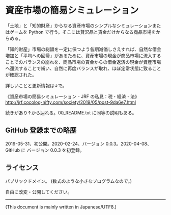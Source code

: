 # 資産市場の簡易シミュレーション

<!-- Time-stamp: "2020-04-08T05:55:16Z" -->

「土地」と「知的財産」からなる資産市場のシンプルなシミュレーションまた
はゲームを Python で行う。そこには贅沢品と賃金だけからなる商品市場をか
らめる。

「知的財産」市場の総額を一定に保つよう各期減価しさえすれば、自然な借金
増加と「平均への回帰」があるために、資産市場の現金が商品市場に流入する
ことでのバランスの崩れを、商品市場の賃金からの借金返済の現金が資産市場
へ還流することで補い、自然に再度バランスが取れ、ほぼ定常状態に致ること
が確認された。

詳しいことと更新情報は↓で。

《資産市場の簡易シミュレーション - JRF の私見：税・経済・法》  
http://jrf.cocolog-nifty.com/society/2019/05/post-9da6e7.html

続きがあり↑から辿れる。00_README.txt に同等の説明もある。


## GitHub 登録までの略歴

2019-05-31、初公開。2020-02-24、バージョン 0.0.3。2020-04-08、GitHub に
バージョン 0.0.3 を初登録。


## ライセンス

パブリックドメイン。 (数式のような小さなプログラムなので。)

自由に改変・公開してください。


----
(This document is mainly written in Japanese/UTF8.)
